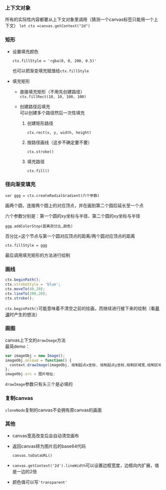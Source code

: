 
### 上下文对象
所有的实际性内容都要从上下文对象里调用（猜测一个canvas标签只能用一个上下文）
`let ctx =canvas.getContext("2d")`

### 矩形

- 设置填充颜色  

  `ctx.fillStyle = 'rgba(0, 0, 200, 0.5)'`    

  也可以把渐变填充赋值给`ctx.fillStyle`

- 填充矩形

  - 直接填充矩形（不用先创建路径）  
    `ctx.fillRect(10, 10, 100, 100)`

  - 创建路径后填充  
    可以创建多个路径然后一次性填充  

    1. 创建矩形路径  

       `ctx.rect(x, y, width, height)`  

    2. 按路径画线（这步不确定要不要）  

       `ctx.stroke()`  

    3. 填充路径  

       `ctx.fill()`  

### 径向渐变填充

`var ggg = ctx.createRadialGradient(六个参数)`  

画两个圆，连接两个圆上的对应顶点，并在画到第二个圆后延长至一个点  

六个参数分别是：第一个圆的xy坐标与半径、第二个圆的xy坐标与半径  

`ggg.addColorStop(距离百分比,颜色)`

百分比=这个节点与第一个圆对应顶点的距离/两个圆对应顶点的距离

`ctx.fillStyle = ggg`

最后调用填充矩形的方法进行绘制

### 画线

```javascript
ctx.beginPath();
ctx.strokeStyle = 'blue';
ctx.moveTo(40,20);
ctx.lineTo(200,20);
ctx.stroke();
```

`ctx.beginPath()`可能意味着不清空之前的绘画，而继续进行接下来的绘制（看[慕课](https://www.imooc.com/video/3479)时产生的想法）

### 画图

canvas上下文的`drawImage`方法  
最简demo：

```javascript
var imageObj = new Image();
imageObj.onload = function() {
  context.drawImage(imageObj, 绘制起点x坐标, 绘制起点y坐标,绘制区域宽,绘制区域高);
};
imageObj.src = 图片地址;
```

`drawImage`参数只有头三个是必填的

### 复制canvas

`cloneNode`复制的canvas不会拥有原canvas的画面

### 其他

- canvas宽高改变后会自动清空画布

- 返回canvas转为图片后的base64代码  

  `canvas.toDataURL()`

- `canvas.getContext('2d').lineWidth`可以设置边框宽度，边框向内扩展，值是一边的2倍

- 颜色值可以写`'transparent'`